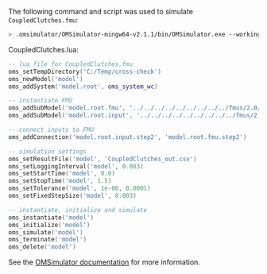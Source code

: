 The following command and script was used to simulate `CoupledClutches.fmu`:
```bash
> .omsimulator/OMSimulator-mingw64-v2.1.1/bin/OMSimulator.exe --workingDir=results/2.0/cs/win64/OMSimulator/v2.1.1/CATIA/R2016x/CoupledClutches --stripRoot=true --skipCSVHeader=true --addParametersToCSV=true --suppressPath=true --timeout=60 CoupledClutches.lua
```

CoupledClutches.lua:
```lua
-- lua file for CoupledClutches.fmu
oms_setTempDirectory('C:/Temp/cross-check')
oms_newModel('model')
oms_addSystem('model.root', oms_system_wc)

-- instantiate FMU
oms_addSubModel('model.root.fmu', '../../../../../../../../../fmus/2.0/cs/win64/CATIA/R2016x/CoupledClutches/CoupledClutches.fmu')
oms_addSubModel('model.root.input', '../../../../../../../../../fmus/2.0/cs/win64/CATIA/R2016x/CoupledClutches/CoupledClutches_in.csv')

-- connect inputs to FMU
oms_addConnection('model.root.input.step2', 'model.root.fmu.step2')

-- simulation settings
oms_setResultFile('model', 'CoupledClutches_out.csv')
oms_setLoggingInterval('model', 0.003)
oms_setStartTime('model', 0.0)
oms_setStopTime('model', 1.5)
oms_setTolerance('model', 1e-06, 0.0001)
oms_setFixedStepSize('model', 0.003)

-- instantiate, initialize and simulate
oms_instantiate('model')
oms_initialize('model')
oms_simulate('model')
oms_terminate('model')
oms_delete('model')
```
See the [OMSimulator documentation](https://openmodelica.org/doc/OMSimulator/master/html/index.html) for more information.

